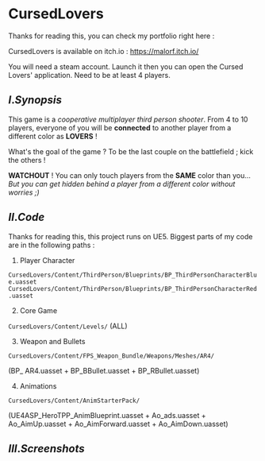 # CursedLovers

Thanks for reading this, you can check my portfolio right here :

CursedLovers is available on itch.io : https://malorf.itch.io/

You will need a steam account. Launch it then you can open the Cursed Lovers' application. Need to be at least 4 players. 

## $I.Synopsis$

This game is a *cooperative multiplayer third person shooter*. From 4 to 10 players, everyone of you will be **connected** to another player from a different color as **LOVERS** !

What's the goal of the game ? To be the last couple on the battlefield ; kick the others !

**WATCHOUT** ! You can only touch players from the **SAME** color than you... *But you can get hidden behind a player from a different color without worries ;)*

## $II. Code$

Thanks for reading this, this project runs on UE5. Biggest parts of my code are in the following paths :

1.  Player Character

`CursedLovers/Content/ThirdPerson/Blueprints/BP_ThirdPersonCharacterBlue.uasset`
`CursedLovers/Content/ThirdPerson/Blueprints/BP_ThirdPersonCharacterRed.uasset`

2. Core Game

`CursedLovers/Content/Levels/`   (ALL)

3. Weapon and Bullets

`CursedLovers/Content/FPS_Weapon_Bundle/Weapons/Meshes/AR4/`  

(BP_ AR4.uasset + BP_BBullet.uasset + BP_RBullet.uasset)

4. Animations

`CursedLovers/Content/AnimStarterPack/`

(UE4ASP_HeroTPP_AnimBlueprint.uasset + Ao_ads.uasset + Ao_AimUp.uasset + Ao_AimForward.uasset + Ao_AimDown.uasset)

## $III. Screenshots$


